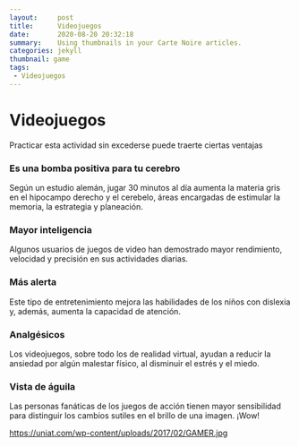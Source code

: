 ```yaml
---
layout:     post
title:      Videojuegos
date:       2020-08-20 20:32:18
summary:    Using thumbnails in your Carte Noire articles.
categories: jekyll
thumbnail: game
tags:
 - Videojuegos
---
```


<h1>Videojuegos</h1>
Practicar esta actividad sin excederse puede traerte ciertas ventajas

<h3>Es una bomba positiva para tu cerebro</h3>
Según un estudio alemán, jugar 30 minutos al día aumenta la materia gris en el hipocampo derecho y el cerebelo, áreas encargadas de estimular la memoria, la estrategia y planeación.

 
<h3>Mayor inteligencia</h3>
Algunos usuarios de juegos de video han demostrado mayor rendimiento, velocidad y precisión en sus actividades diarias.

 
<h3>Más alerta</h3>
Este tipo de entretenimiento mejora las habilidades de los niños con dislexia y, además, aumenta la capacidad de atención.

 
<h3>Analgésicos</h3>
Los videojuegos, sobre todo los de realidad virtual, ayudan a reducir la ansiedad por algún malestar físico, al disminuir el estrés y el miedo.

 
<h3>Vista de águila</h3>
Las personas fanáticas de los juegos de acción tienen mayor sensibilidad para distinguir los cambios sutiles en el brillo de una imagen. ¡Wow!


https://uniat.com/wp-content/uploads/2017/02/GAMER.jpg
